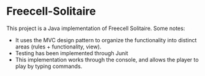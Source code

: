 # Freecell-Solitaire

This project is a Java implementation of Freecell Solitaire. Some notes:
- It uses the MVC design pattern to organize the functionality into distinct areas (rules + functionality, view). 
- Testing has been implemented through Junit  
- This implementation works through the console, and allows the player to play by typing commands.
